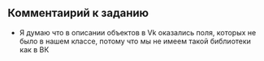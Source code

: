 ## Комментаирий к заданию

- Я думаю что в описании объектов в Vk оказались поля, которых не было в нашем классе, потому что мы не имеем такой библиотеки как в ВК
